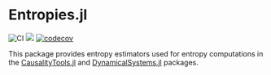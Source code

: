 # Entropies.jl

![CI](https://github.com/juliadynamics/Entropies.jl/workflows/CI/badge.svg)
[![](https://img.shields.io/badge/docs-dev-blue.svg)](https://juliadynamics.github.io/Entropies.jl/dev/)
[![codecov](https://codecov.io/gh/JuliaDynamics/Entropies.jl/branch/master/graph/badge.svg?token=6XlPGg5nRG)](https://codecov.io/gh/JuliaDynamics/Entropies.jl)

This package provides entropy estimators used for entropy computations in the [CausalityTools.jl](https://github.com/JuliaDynamics/CausalityTools.jl) and [DynamicalSystems.jl](https://github.com/JuliaDynamics/DynamicalSystems.jl) packages.
